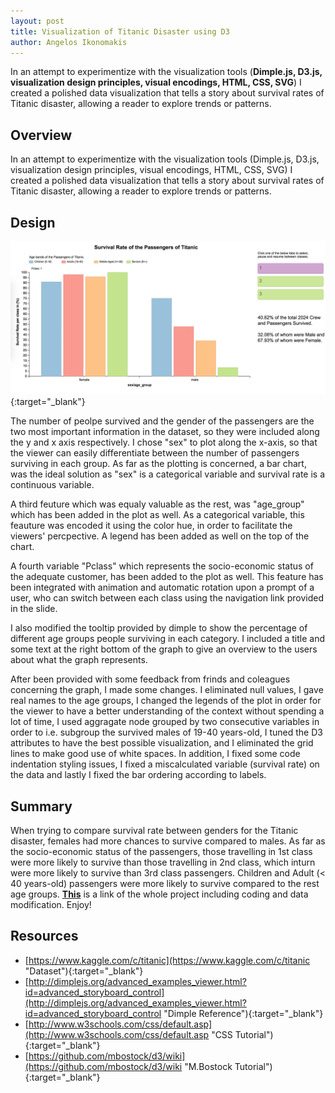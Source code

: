 ```yaml
---
layout: post
title: Visualization of Titanic Disaster using D3
author: Angelos Ikonomakis
---
```

In an attempt to experimentize with the visualization tools (**Dimple.js, D3.js, visualization design principles, visual encodings, HTML, CSS, SVG**) I created a polished data visualization that tells a story about survival rates of Titanic disaster, allowing a reader to explore trends or patterns.

## Overview

In an attempt to experimentize with the visualization tools (Dimple.js, D3.js, visualization design principles, visual encodings, HTML, CSS, SVG) I created a polished data visualization that tells a story about survival rates of Titanic disaster, allowing a reader to explore trends or patterns.

## Design
[figure_1]: ../images/figure_8.png "Figure 1"
[![alt text][figure_1]](http://bl.ocks.org/oikonang/raw/3ad78d923c28b48947a2eda389677a11/ "Bl.ocks"){:target="_blank"}

The number of peolpe survived and the gender of the passengers are the two most important information in the dataset, so they were included along the y and x axis respectively. I chose "sex" to plot along the x-axis, so that the viewer can easily differentiate between the number of passengers surviving in each group. As far as the plotting is concerned, a bar chart, was the ideal solution as "sex" is a categorical variable and survival rate is a continuous variable.

A third feuture which was equaly valuable as the rest, was "age_group" which has been added in the plot as well. As a categorical variable, this feauture was encoded it using the color hue, in order to facilitate the viewers' percpective. A legend has been added as well on the top of the chart.

A fourth variable "Pclass" which represents the socio-economic status of the adequate customer, has been added to the plot as well. This feature has been integrated with animation and automatic rotation upon a prompt of a user, who can switch between each class using the navigation link provided in the slide.

I also modified the tooltip provided by dimple to show the percentage of different age groups people surviving in each category. I included a title and some text at the right bottom of the graph to give an overview to the users about what the graph represents.

After been provided with some feedback from frinds and coleagues concerning the graph, I made some changes. I eliminated null values, I gave real names to the age groups, I changed the legends of the plot in order for the viewer to have a better understanding of the context without spending a lot of time, I used aggragate node grouped by two consecutive variables in order to i.e. subgroup the survived males of 19-40 years-old, I tuned the D3 attributes to have the best possible visualization, and I eliminated the grid lines to make good use of white spaces.
In addition, I fixed some code indentation styling issues, I fixed a miscalculated variable (survival rate) on the data and lastly I fixed the bar ordering according to labels.

## Summary
When trying to compare survival rate between genders for the Titanic disaster, females had more chances to survive compared to males. As far as the socio-economic status of the passengers, those travelling in 1st class were more likely to survive than those travelling in 2nd class, which inturn were more likely to survive than 3rd class passengers. Children and Adult (< 40 years-old) passengers were more likely to survive compared to the rest age groups. **[This](http://bl.ocks.org/oikonang/3ad78d923c28b48947a2eda389677a11 "GIST project")** is a link of the whole project including coding and data modification. Enjoy!

## Resources
* [https://www.kaggle.com/c/titanic](https://www.kaggle.com/c/titanic "Dataset"){:target="_blank"}    
* [http://dimplejs.org/advanced_examples_viewer.html?id=advanced_storyboard_control](http://dimplejs.org/advanced_examples_viewer.html?id=advanced_storyboard_control "Dimple Reference"){:target="_blank"}  
* [http://www.w3schools.com/css/default.asp](http://www.w3schools.com/css/default.asp "CSS Tutorial"){:target="_blank"}    
* [https://github.com/mbostock/d3/wiki](https://github.com/mbostock/d3/wiki "M.Bostock Tutorial"){:target="_blank"}    


<!--"http://bl.ocks.org/oikonang/raw/3ad78d923c28b48947a2eda389677a11/" width="1000" height="600" ></iframe>
marginwidth="0" marginheight="0" scrolling="no"-->

